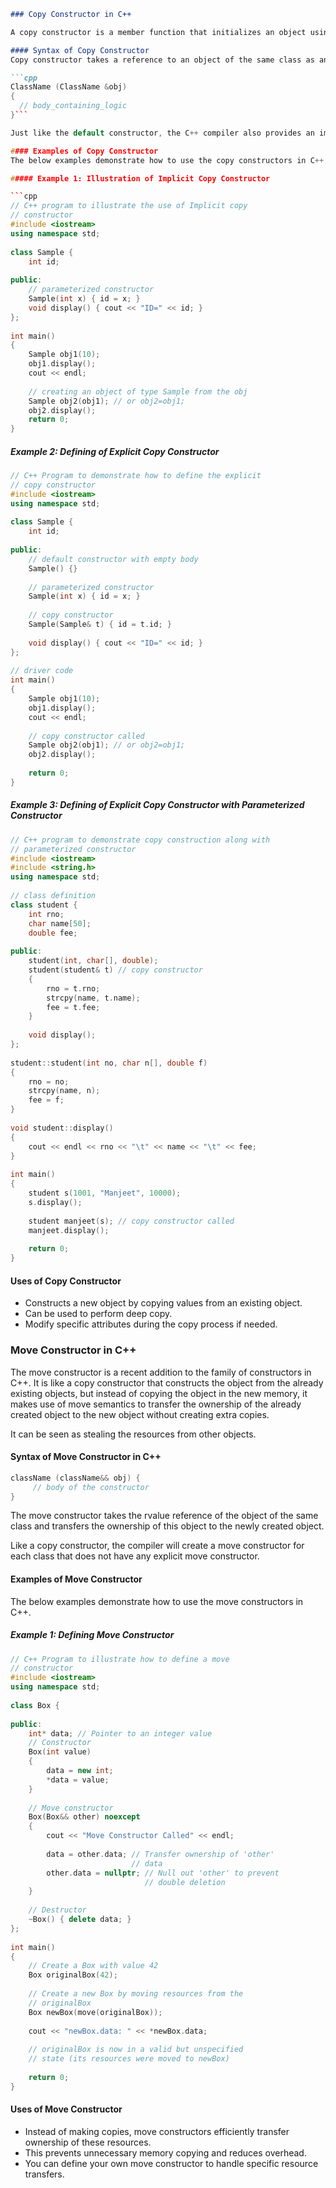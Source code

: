 ```markdown
### Copy Constructor in C++

A copy constructor is a member function that initializes an object using another object of the same class.

#### Syntax of Copy Constructor
Copy constructor takes a reference to an object of the same class as an argument.

```cpp
ClassName (ClassName &obj)
{
  // body_containing_logic
}```

Just like the default constructor, the C++ compiler also provides an implicit copy constructor if the explicit copy constructor definition is not present. Here, it is to be noted that, unlike the default constructor where the presence of any type of explicit constructor results in the deletion of the implicit default constructor, the implicit copy constructor will always be created by the compiler if there is no explicit copy constructor or explicit move constructor is present.

#### Examples of Copy Constructor
The below examples demonstrate how to use the copy constructors in C++.

##### Example 1: Illustration of Implicit Copy Constructor

```cpp
// C++ program to illustrate the use of Implicit copy
// constructor
#include <iostream>
using namespace std;
 
class Sample {
    int id;
 
public:
    // parameterized constructor
    Sample(int x) { id = x; }
    void display() { cout << "ID=" << id; }
};
 
int main()
{
    Sample obj1(10);
    obj1.display();
    cout << endl;
 
    // creating an object of type Sample from the obj
    Sample obj2(obj1); // or obj2=obj1;
    obj2.display();
    return 0;
}
```

##### Example 2: Defining of Explicit Copy Constructor

```cpp
// C++ Program to demonstrate how to define the explicit
// copy constructor
#include <iostream>
using namespace std;
 
class Sample {
    int id;
 
public:
    // default constructor with empty body
    Sample() {}
 
    // parameterized constructor
    Sample(int x) { id = x; }
 
    // copy constructor
    Sample(Sample& t) { id = t.id; }
 
    void display() { cout << "ID=" << id; }
};
 
// driver code
int main()
{
    Sample obj1(10);
    obj1.display();
    cout << endl;
 
    // copy constructor called
    Sample obj2(obj1); // or obj2=obj1;
    obj2.display();
 
    return 0;
}
```

##### Example 3: Defining of Explicit Copy Constructor with Parameterized Constructor

```cpp
// C++ program to demonstrate copy construction along with
// parameterized constructor
#include <iostream>
#include <string.h>
using namespace std;
 
// class definition
class student {
    int rno;
    char name[50];
    double fee;
 
public:
    student(int, char[], double);
    student(student& t) // copy constructor
    {
        rno = t.rno;
        strcpy(name, t.name);
        fee = t.fee;
    }
 
    void display();
};
 
student::student(int no, char n[], double f)
{
    rno = no;
    strcpy(name, n);
    fee = f;
}
 
void student::display()
{
    cout << endl << rno << "\t" << name << "\t" << fee;
}
 
int main()
{
    student s(1001, "Manjeet", 10000);
    s.display();
 
    student manjeet(s); // copy constructor called
    manjeet.display();
 
    return 0;
}
```

#### Uses of Copy Constructor
- Constructs a new object by copying values from an existing object.
- Can be used to perform deep copy.
- Modify specific attributes during the copy process if needed.

### Move Constructor in C++

The move constructor is a recent addition to the family of constructors in C++. It is like a copy constructor that constructs the object from the already existing objects, but instead of copying the object in the new memory, it makes use of move semantics to transfer the ownership of the already created object to the new object without creating extra copies.

It can be seen as stealing the resources from other objects.

#### Syntax of Move Constructor in C++
```cpp
className (className&& obj) {
     // body of the constructor
}
```

The move constructor takes the rvalue reference of the object of the same class and transfers the ownership of this object to the newly created object.

Like a copy constructor, the compiler will create a move constructor for each class that does not have any explicit move constructor.

#### Examples of Move Constructor
The below examples demonstrate how to use the move constructors in C++.

##### Example 1: Defining Move Constructor

```cpp
// C++ Program to illustrate how to define a move
// constructor
#include <iostream>
using namespace std;
 
class Box {
 
public:
    int* data; // Pointer to an integer value
    // Constructor
    Box(int value)
    {
        data = new int;
        *data = value;
    }
 
    // Move constructor
    Box(Box&& other) noexcept
    {
        cout << "Move Constructor Called" << endl;
 
        data = other.data; // Transfer ownership of 'other'
                           // data
        other.data = nullptr; // Null out 'other' to prevent
                              // double deletion
    }
 
    // Destructor
    ~Box() { delete data; }
};
 
int main()
{
    // Create a Box with value 42
    Box originalBox(42);
 
    // Create a new Box by moving resources from the
    // originalBox
    Box newBox(move(originalBox));
 
    cout << "newBox.data: " << *newBox.data;
 
    // originalBox is now in a valid but unspecified
    // state (its resources were moved to newBox)
 
    return 0;
}
```

#### Uses of Move Constructor
- Instead of making copies, move constructors efficiently transfer ownership of these resources.
- This prevents unnecessary memory copying and reduces overhead.
- You can define your own move constructor to handle specific resource transfers.
```